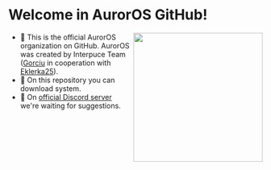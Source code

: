 # Welcome in AurorOS GitHub!

<img align="right" src="https://avatars.githubusercontent.com/u/157804013?s=200&u=2ce38e6b2cf8349677f2b71a805238a6a8e1c454&v=2" style="width:256px;">

- 🙋 This is the official AurorOS organization on GitHub. AurorOS was created by Interpuce Team ([Gorciu](https://github.com/gorciu-official) in cooperation with [Eklerka25](https://github.com/Eklerka25)).
- 🌈 On this repository you can download system.
- 🧙 On [official Discord server](https://dsc.gg/auror-os) we're waiting for suggestions.
